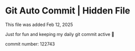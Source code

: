 # Git Auto Commit | Hidden File

This file was added Feb 12, 2025

Just for fun and keeping my daily git commit active 🤪

commit number: 122743
